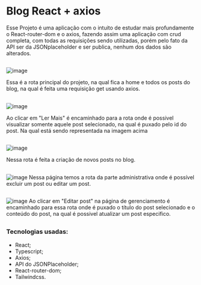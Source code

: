 # Blog React + axios

Esse Projeto é uma aplicação com o intuito de estudar mais profundamente o React-router-dom e o axios, fazendo assim uma aplicação com crud completa, com todas as requisições sendo utilizadas, porém pelo fato da API ser da JSONplaceholder e ser publica, nenhum dos dados são alterados.
##
![image](https://github.com/DevKayoS/blog_axios/assets/157029608/c3c65f45-4bad-42b2-8963-573cbdfcf80a)

Essa é a rota principal do projeto, na qual fica a home e todos os posts do blog, na qual é feita uma requisição get usando axios. 
##
![image](https://github.com/DevKayoS/blog_axios/assets/157029608/e0ce8369-a12f-4b97-b008-ca9f2a178375)

Ao clicar em "Ler Mais" é encaminhado para a rota onde é possivel visualizar somente aquele post selecionado, na qual é puxado pelo id do post. Na qual está sendo representada na imagem acima

##
![image](https://github.com/DevKayoS/blog_axios/assets/157029608/421d44b2-3d32-403d-9093-da2ac55aa114)

Nessa rota é feita a criação de novos posts no blog.

##
![image](https://github.com/DevKayoS/blog_axios/assets/157029608/56a2862b-c3cd-4c47-832c-defdbb4f8757)
Nessa página temos a rota da parte administrativa onde é possível excluir um post ou editar um post.

##
![image](https://github.com/DevKayoS/blog_axios/assets/157029608/34c28e5e-7993-41fb-9058-7ee48f0a25f7)
Ao clicar em "Editar post" na página de gerenciamento é encaminhado para essa rota onde é puxado o título do post selecionado e o conteúdo do post, na qual é possivel atualizar um post especifico.

##
### Tecnologias usadas:
  * React;
  * Typescript;
  * Axios;
  * API do JSONPlaceholder;
  * React-router-dom;
  * Tailwindcss.

